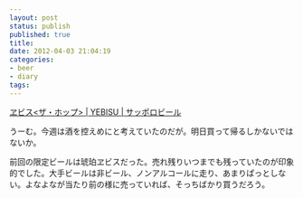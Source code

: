 ```yaml
---
layout: post
status: publish
published: true
title: 
date: 2012-04-03 21:04:19
categories:
- beer
- diary
tags:
---
```

<a href="http://www.sapporobeer.jp/yebisu/thehop/index.html">ヱビス&lt;ザ・ホップ&gt; | YEBISU | サッポロビール</a>

うーむ。今週は酒を控えめにと考えていたのだが。明日買って帰るしかないではないか。

前回の限定ビールは琥珀ヱビスだった。売れ残りいつまでも残っていたのが印象的でした。大手ビールは非ビール、ノンアルコールに走り、あまりぱっとしない。よなよなが当たり前の様に売っていれば、そっちばかり買うだろう。
